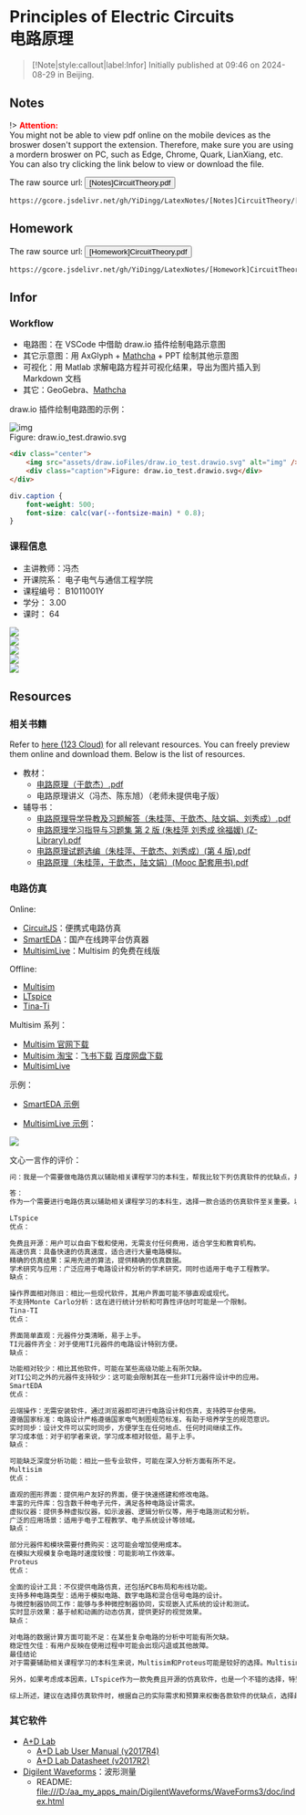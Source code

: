 # Principles of Electric Circuits <br> 电路原理

> [!Note|style:callout|label:Infor]
Initially published at 09:46 on 2024-08-29 in Beijing.


## Notes

!> **<span style='color:red'>Attention:</span>**<br>
You might not be able to view pdf online on the mobile devices as the broswer dosen't support the extension. Therefore, make sure you are using a mordern broswer on PC, such as Edge, Chrome, Quark, LianXiang, etc. You can also try clicking the link below to view or download
the file.

The raw source url: <button onclick="window.open('https://gcore.jsdelivr.net/gh/YiDingg/LatexNotes/[Notes]CircuitTheory/[Notes]CircuitTheory.pdf')" type="button">[Notes]CircuitTheory.pdf</button>

```pdf
https://gcore.jsdelivr.net/gh/YiDingg/LatexNotes/[Notes]CircuitTheory/[Notes]CircuitTheory.pdf
```

## Homework

The raw source url: <button onclick="window.open('https://gcore.jsdelivr.net/gh/YiDingg/LatexNotes/[Homework]CircuitTheory')" type="button">[Homework]CircuitTheory.pdf</button>

```pdf
https://gcore.jsdelivr.net/gh/YiDingg/LatexNotes/[Homework]CircuitTheory
```

<!-- 下面是正确的地址 -->
<!-- The raw source url: <button onclick="window.open('https://gcore.jsdelivr.net/gh/YiDingg/LatexNotes/[Homework]CircuitTheory/[Homework]CircuitTheory.pdf')" type="button">[Homework]CircuitTheory.pdf</button>

```pdf
https://gcore.jsdelivr.net/gh/YiDingg/LatexNotes/[Homework]CircuitTheory/[Homework]CircuitTheory.pdf
``` -->

## Infor

### Workflow

-   电路图：在 VSCode 中借助 draw.io 插件绘制电路示意图
-   其它示意图：用 AxGlyph + [Mathcha](https://www.mathcha.io/editor) + PPT 绘制其他示意图
-   可视化：用 Matlab 求解电路方程并可视化结果，导出为图片插入到 Markdown 文档
-   其它：GeoGebra、[Mathcha](https://www.mathcha.io/editor)

draw.io 插件绘制电路图的示例：

<div class='center'><img src='assets/draw.ioFiles/draw.io_test.drawio.svg' alt='img'/>
<div class='caption'>Figure: draw.io_test.drawio.svg</div></div>

```html
<div class="center">
    <img src="assets/draw.ioFiles/draw.io_test.drawio.svg" alt="img" />
    <div class="caption">Figure: draw.io_test.drawio.svg</div>
</div>
```

```css
div.caption {
    font-weight: 500;
    font-size: calc(var(--fontsize-main) * 0.8);
}
```

### 课程信息

-   主讲教师：冯杰
-   开课院系： 电子电气与通信工程学院
-   课程编号： B1011001Y
-   学分： 3.00
-   课时： 64

<!-- <div class="center"><img src="https://imagebank-0.oss-cn-beijing.aliyuncs.com/VS-PicGo/2024-08-27-10-30-24_CircuitTheoryNotes(0)-Preparations.png"/></div> -->
<div class="center"><img src="https://imagebank-0.oss-cn-beijing.aliyuncs.com/VS-PicGo/2024-08-27-10-39-39_CircuitTheoryNotes(0)-Preparations.jpg"/></div>
<div class="center"><img src="https://imagebank-0.oss-cn-beijing.aliyuncs.com/VS-PicGo/2024-08-27-10-17-18_CircuitTheoryNotes(0)-Preparations.jpg"/></div>
<div class="center"><img src="https://imagebank-0.oss-cn-beijing.aliyuncs.com/VS-PicGo/2024-08-27-11-05-16_CircuitTheoryNotes(0)-Preparations.png"/></div>

<div class="center"><img src="https://imagebank-0.oss-cn-beijing.aliyuncs.com/VS-PicGo/2024-08-27-10-15-24_CircuitTheoryNotes(0)-Preparations.jpg"/></div>

<div class="center"><img src="https://imagebank-0.oss-cn-beijing.aliyuncs.com/VS-PicGo/2024-08-29-13-13-40_CircuitTheoryNotes(0)-Preparations.jpg"/></div>

<!-- <div class="center"><img src="https://imagebank-0.oss-cn-beijing.aliyuncs.com/VS-PicGo/2024-08-27-17-37-36_CircuitTheoryNotes(0)-Preparations.jpg"/></div>
 -->

## Resources

### 相关书籍

Refer to [here (123 Cloud)](https://www.123865.com/s/0y0pTd-pGKj3) for all relevant resources. You can freely preview them online and download them. Below is the list of resources.

<!-- - 教材：
    - 电路原理（于歆杰）.pdf
    - 电路原理讲义（冯杰、陈东旭）（老师未提供电子版）
- 辅导书：
    - [电路原理习题集（第 2 版）(朱桂萍 刘秀成 徐福媛) (Z-Library).pdf](https://www.123865.com/s/0y0pTd-fGKj3)
    - 电路原理导学导教（朱桂萍、于歆杰、陆文娟、刘秀成）.pdf
    - 电路原理试题选编（朱桂萍、于歆杰、刘秀成）(第 4 版).pdf
    - 电路原理 Mooc 配套用书（朱桂萍，于歆杰，陆文娟）.pdf
 -->

- 教材：
    -   [电路原理（于歆杰）.pdf](https://s.b1n.net/2eH2q)
    -   电路原理讲义（冯杰、陈东旭）（老师未提供电子版）
- 辅导书：
    -   [电路原理导学导教及习题解答（朱桂萍、于歆杰、陆文娟、刘秀成）.pdf](https://s.b1n.net/4kGFu)
    -   [电路原理学习指导与习题集 第 2 版 (朱桂萍 刘秀成 徐福媛) (Z-Library).pdf](https://www.writebug.com/static/uploads/2024/8/27/bdf7b26c0f4342845a66054cccd6cdc1.pdf)
    -   [电路原理试题选编（朱桂萍、于歆杰、刘秀成）(第 4 版).pdf](https://s.b1n.net/OSmef)
    -   [电路原理（朱桂萍，于歆杰，陆文娟）(Mooc 配套用书).pdf](https://s.b1n.net/6Smsc)


### 电路仿真

Online:

-   [CircuitJS](https://www.eetree.cn/circuitjs/circuitjs.html)：便携式电路仿真
-   [SmartEDA](https://www.ismarteda.com/)：国产在线跨平台仿真器
-   [MultisimLive](https://www.multisim.com/get-started/)：Multisim 的免费在线版

Offline:

-   [Multisim](https://www.ni.com/zh-cn/support/downloads/software-products/download.multisim.html#452133)
-   [LTspice](https://www.analog.com/en/design-center/design-tools-and-calculators/ltspice-simulator.html)
-   [Tina-Ti](https://www.ti.com/tool/TINA-TI)

Multisim 系列：

-   [Multisim 官网下载](https://www.ni.com/zh-cn/support/downloads/software-products/download.multisim.html#452133)
-   [Multisim 淘宝](https://item.taobao.com/item.htm?spm=a21n57.1.item.1.5cdf523cnkKNJE&priceTId=2147806317247600582073947e9e5c)：[飞书下载](https://h2t5pqlfw1.feishu.cn/drive/folder/UyWcfUlc9leIfKdUj5zcdDwTn9d) [百度网盘下载](https://pan.baidu.com/s/1GVF6j89qCSGBTj86KVeMFA?pwd=1234)
-   [MultisimLive](https://www.multisim.com/get-started/)

示例：

-   [SmartEDA 示例](https://www.ismarteda.com/)

-   [MultisimLive 示例](https://www.multisim.com/content/a3jq2FvzzNdfuU4dPYQDsV/circuittest/open/)：
<div class="center"><img src="https://imagebank-0.oss-cn-beijing.aliyuncs.com/VS-PicGo/2024-08-23-00-55-48_CircuitTheoryNotes(0)-Preparations.jpg"/></div>

文心一言作的评价：

```txt
问：我是一个需要做电路仿真以辅助相关课程学习的本科生，帮我比较下列仿真软件的优缺点，并给出最佳结论：LTspice、tina-ti、SmartEDA、Multisim、Proteus

答：
作为一个需要进行电路仿真以辅助相关课程学习的本科生，选择一款合适的仿真软件至关重要。以下是对LTspice、Tina-TI、SmartEDA、Multisim和Proteus这五款仿真软件的优缺点比较，以及给出的最佳结论。

LTspice
优点：

免费且开源：用户可以自由下载和使用，无需支付任何费用，适合学生和教育机构。
高速仿真：具备快速的仿真速度，适合进行大量电路模拟。
精确的仿真结果：采用先进的算法，提供精确的仿真数据。
学术研究与应用：广泛应用于电路设计和分析的学术研究，同时也适用于电子工程教学。
缺点：

操作界面相对陈旧：相比一些现代软件，其用户界面可能不够直观或现代。
不支持Monte Carlo分析：这在进行统计分析和可靠性评估时可能是一个限制。
Tina-TI
优点：

界面简单直观：元器件分类清晰，易于上手。
TI元器件齐全：对于使用TI元器件的电路设计特别方便。
缺点：

功能相对较少：相比其他软件，可能在某些高级功能上有所欠缺。
对TI公司之外的元器件支持较少：这可能会限制其在一些非TI元器件设计中的应用。
SmartEDA
优点：

云端操作：无需安装软件，通过浏览器即可进行电路设计和仿真，支持跨平台使用。
遵循国家标准：电路设计严格遵循国家电气制图规范标准，有助于培养学生的规范意识。
实时同步：设计文件可以实时同步，方便学生在任何地点、任何时间继续工作。
学习成本低：对于初学者来说，学习成本相对较低，易于上手。
缺点：

可能缺乏深度分析功能：相比一些专业软件，可能在深入分析方面有所不足。
Multisim
优点：

直观的图形界面：提供用户友好的界面，便于快速搭建和修改电路。
丰富的元件库：包含数千种电子元件，满足各种电路设计需求。
虚拟仪器：提供多种虚拟仪器，如示波器、逻辑分析仪等，用于电路测试和分析。
广泛的应用场景：适用于电子工程教学、电子系统设计等领域。
缺点：

部分元器件和模块需要付费购买：这可能会增加使用成本。
在模拟大规模复杂电路时速度较慢：可能影响工作效率。
Proteus
优点：

全面的设计工具：不仅提供电路仿真，还包括PCB布局和布线功能。
支持多种电路类型：适用于模拟电路、数字电路和混合信号电路的设计。
与微控制器协同工作：能够与多种微控制器协同，实现嵌入式系统的设计和测试。
实时显示效果：基于帧和动画的动态仿真，提供更好的视觉效果。
缺点：

对电路的数据计算方面可能不足：在某些复杂电路的分析中可能有所欠缺。
稳定性欠佳：有用户反映在使用过程中可能会出现闪退或其他故障。
最佳结论
对于需要辅助相关课程学习的本科生来说，Multisim和Proteus可能是较好的选择。Multisim以其直观的图形界面、丰富的元件库和虚拟仪器功能，能够满足大部分电路设计和仿真的需求，特别适用于电子工程教学。而Proteus则以其全面的设计工具、支持多种电路类型和与微控制器的协同工作能力，在嵌入式系统设计和测试方面具有显著优势。两者各有千秋，具体选择可根据个人兴趣、课程需求和项目特点来决定。

另外，如果考虑成本因素，LTspice作为一款免费且开源的仿真软件，也是一个不错的选择，特别适合预算有限的学生和教育机构。而SmartEDA则以其云端操作和实时同步的特点，为那些需要跨平台使用或经常在不同地点工作的学生提供了便利。

综上所述，建议在选择仿真软件时，根据自己的实际需求和预算来权衡各款软件的优缺点，选择最适合自己的工具。
```

### 其它软件

-   [A+D Lab](https://www.x-cloud.cc/)
    -   [A+D Lab User Manual (v2017R4)](https://www.writebug.com/static/uploads/2024/8/29/2948871fe297835be2646d1367b38999.pdf)
    -   [A+D Lab Datasheet (v2017R2)](https://www.writebug.com/static/uploads/2024/8/29/7c45b7b2e2883c97f97e28e6a1a14c09.pdf)
-   [Digilent Waveforms](https://cloud.digilent.com/myproducts/waveform?pc=1&tab=2)：波形测量
    -   README: [file:///D:/aa_my_apps_main/DigilentWaveforms/WaveForms3/doc/index.html]()
